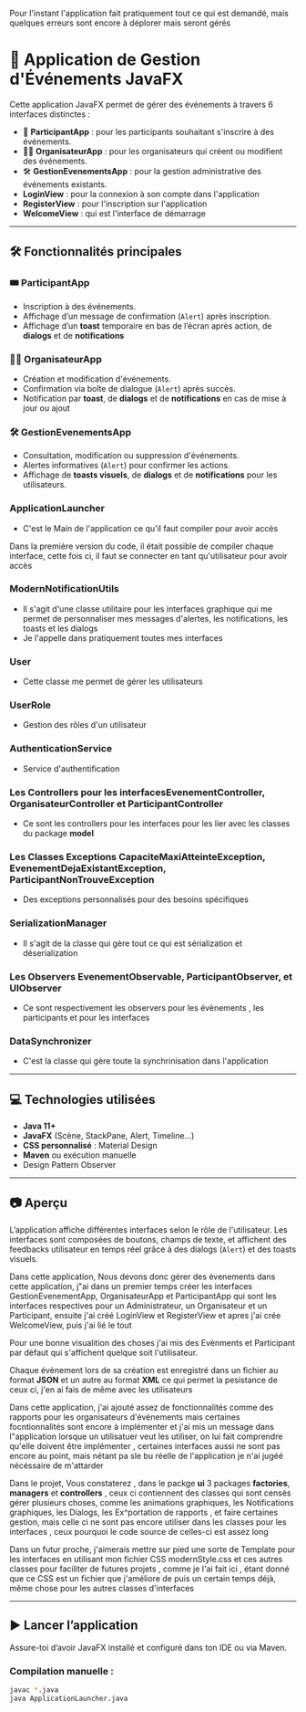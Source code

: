 Pour l'instant l'application fait pratiquement tout ce qui est demandé, mais quelques erreurs sont encore à déplorer mais seront gérés 


# 📅 Application de Gestion d'Événements JavaFX

Cette application JavaFX permet de gérer des événements à travers 6 interfaces distinctes :

- 👤 **ParticipantApp** : pour les participants souhaitant s'inscrire à des événements.
- 🧑‍💼 **OrganisateurApp** : pour les organisateurs qui créent ou modifient des événements.
- 🛠 **GestionEvenementsApp** : pour la gestion administrative des événements existants.
- **LoginView** : pour la connexion à son compte dans l'application
- **RegisterView** : pour l'inscription sur l'application
- **WelcomeView** : qui est l'interface de démarrage 
---

## 🛠 Fonctionnalités principales

### 🎟 ParticipantApp
- Inscription à des événements.
- Affichage d’un message de confirmation (`Alert`) après inscription.
- Affichage d’un **toast** temporaire en bas de l’écran après action, de **dialogs** et de **notifications** 

### 🧑‍💼 OrganisateurApp
- Création et modification d'événements.
- Confirmation via boîte de dialogue (`Alert`) après succès.
- Notification par **toast**, de **dialogs** et de **notifications** en cas de mise à jour ou ajout

### 🛠 GestionEvenementsApp
- Consultation, modification ou suppression d'événements.
- Alertes informatives (`Alert`) pour confirmer les actions.
- Affichage de **toasts visuels**, de **dialogs** et de **notifications** pour les utilisateurs.

### ApplicationLauncher 
- C'est le Main de l'application ce qu'il faut compiler pour avoir accès

Dans la première version du code, il était possible de compiler chaque interface, cette fois ci, il faut se connecter en tant qu'utilisateur pour avoir accès

### ModernNotificationUtils
- Il s'agit d'une classe utilitaire pour les interfaces graphique qui me permet de personnaliser mes messages d'alertes, les notifications, les toasts et les dialogs
- Je l'appelle dans pratiquement toutes mes interfaces

### User
- Cette classe me permet de gérer les utilisateurs

### UserRole
- Gestion des rôles d'un utilisateur

### AuthenticationService
- Service d'authentification

### Les Controllers pour les interfacesEvenementController, OrganisateurController et ParticipantController
- Ce sont les controllers pour les interfaces pour les lier avec les classes du package **model**

### Les Classes Exceptions CapaciteMaxiAtteinteException, EvenementDejaExistantException, ParticipantNonTrouveException
- Des exceptions personnalisés pour des besoins spécifiques

### SerializationManager 
- Il s'agit de la classe qui gère tout ce qui est sérialization et déserialization

### Les Observers EvenementObservable, ParticipantObserver, et UIObserver
- Ce sont respectivement les observers pour les évènements , les participants et pour les interfaces

### DataSynchronizer
- C'est la classe qui gère toute la synchrinisation dans l'application
---

## 💻 Technologies utilisées

- **Java 11+**
- **JavaFX** (Scène, StackPane, Alert, Timeline…)
- **CSS personnalisé** : Material Design
- **Maven** ou exécution manuelle
- Design Pattern Observer

---

## 📷 Aperçu 

L’application affiche différentes interfaces selon le rôle de l'utilisateur. Les interfaces sont composées de boutons, champs de texte, et affichent des feedbacks utilisateur en temps réel grâce à des dialogs (`Alert`) et des toasts visuels.

Dans cette application, Nous devons donc gérer des évenements dans cette application, j"ai dans un premier temps créer les interfaces GestionEvenementApp, OrganisateurApp et ParticipantApp qui sont les interfaces respectives pour un Administrateur, un Organisateur et un Participant, ensuite j'ai créé LoginView et RegisterView et apres j'ai crée WelcomeView, puis j'ai lié le tout

Pour une bonne visualition des choses j'ai mis des Evènments et Participant par défaut qui s'affichent quelque soit l'utilisateur.

Chaque évènement lors de sa création est enregistré dans un fichier au format **JSON** et un autre au format **XML** ce qui permet la pesistance de ceux ci, j'en ai fais de même avec les utilisateurs 




Dans cette application, j'ai ajouté assez de fonctionnalités comme des rapports pour les organisateurs d'évènements mais certaines focntionnalités sont encore à implémenter et j'ai mis un message dans l"application lorsque un utilisatuer veut les utiliser, on lui fait comprendre qu'elle doivent être implémenter , certaines interfaces aussi ne sont pas encore au point, mais nétant pa sle bu réelle de l'application je n'ai jugéé nécéssaire de m'attarder 

Dans le projet, Vous constaterez , dans le packge **ui** 3 packages **factories**, **managers** et **controllers** , ceux ci contiennent des classes qui sont censés gérer plusieurs choses, comme les animations graphiques, les Notifications graphiques, les Dialogs, les Ex^portation de rapports , et faire certaines gestion, mais celle ci ne sont pas encore utiliser dans les classes pour les interfaces , ceux pourquoi le code source de celles-ci est assez long

Dans un futur proche, j'aimerais mettre sur pied une sorte de Template pour les interfaces en utilisant mon fichier CSS modernStyle.css et ces autres classes pour faciliter de futures projets , comme je l'ai fait ici , étant donné que ce CSS est un fichier que j'améliore de puis un certain temps déjà, même chose pour les autres classes d'interfaces   


---

## ▶️ Lancer l’application

Assure-toi d’avoir JavaFX installé et configuré dans ton IDE ou via Maven.

### Compilation manuelle :
```bash
javac *.java
java ApplicationLauncher.java    
